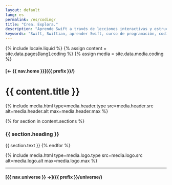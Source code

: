 ```yaml
---
layout: default
lang: es
permalink: /es/coding/
title: "Crea. Explora."
description: "Aprende Swift a través de lecciones interactivas y estructuradas. Empieza con lo básico, piensa en grande y mejora paso a paso."
keywords: "Swift, Swiftian, aprender Swift, curso de programación, codificación"
---
```



{% include locale.liquid %}
{% assign content = site.data.pages[lang].coding %}
{% assign media = site.data.media.coding %}

#### [← {{ nav.home }}]({{ prefix }}/)

# {{ content.title }}

{% include media.html
  type=media.header.type
  src=media.header.src
  alt=media.header.alt
  max=media.header.max
%}

{% for section in content.sections %}
### {{ section.heading }}
{{ section.text }}
{% endfor %}

{% include media.html
  type=media.logo.type
  src=media.logo.src
  alt=media.logo.alt
  max=media.logo.max
%}

---

#### [{{ nav.universe }} →]({{ prefix }}/universe/)